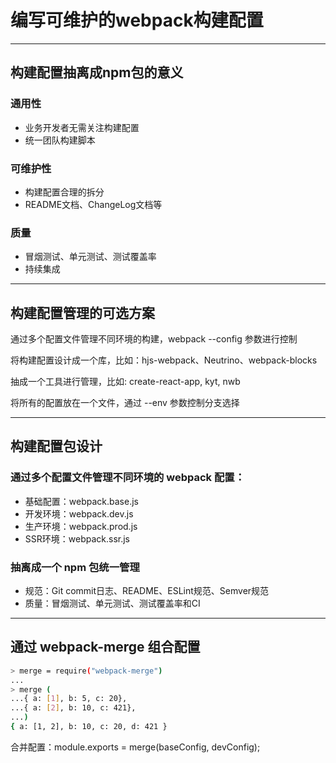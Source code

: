 # 编写可维护的webpack构建配置
-------------
## 构建配置抽离成npm包的意义

### 通用性
  - 业务开发者无需关注构建配置
  - 统一团队构建脚本

### 可维护性
  - 构建配置合理的拆分
  - README文档、ChangeLog文档等

### 质量
  - 冒烟测试、单元测试、测试覆盖率
  - 持续集成
-------------
## 构建配置管理的可选方案

通过多个配置文件管理不同环境的构建，webpack --config 参数进行控制

将构建配置设计成一个库，比如：hjs-webpack、Neutrino、webpack-blocks

抽成一个工具进行管理，比如: create-react-app, kyt, nwb

将所有的配置放在一个文件，通过 --env 参数控制分支选择

-------------
## 构建配置包设计

### 通过多个配置文件管理不同环境的 webpack 配置：
  - 基础配置：webpack.base.js
  - 开发环境：webpack.dev.js
  - 生产环境：webpack.prod.js
  - SSR环境：webpack.ssr.js

### 抽离成一个 npm 包统一管理
  - 规范：Git commit日志、README、ESLint规范、Semver规范
  - 质量：冒烟测试、单元测试、测试覆盖率和CI
-------------
## 通过 webpack-merge 组合配置

```bash
> merge = require("webpack-merge")
...
> merge (
...{ a: [1], b: 5, c: 20},
...{ a: [2], b: 10, c: 421},
...)
{ a: [1, 2], b: 10, c: 20, d: 421 }
```

合并配置：module.exports = merge(baseConfig, devConfig);

